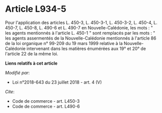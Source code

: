 # Article L934-5

Pour l'application des articles L. 450-3, L. 450-3-1, L. 450-3-2, L. 450-4, L. 450-7, L. 450-8, L. 490-6 et L. 490-7 en
Nouvelle-Calédonie, les mots : " les agents mentionnés à l'article L. 450-1 " sont remplacés par les mots : " les agents
assermentés de la Nouvelle-Calédonie mentionnés à l'article 86 de la loi organique n° 99-209 du 19 mars 1999 relative à la
Nouvelle-Calédonie intervenant dans les matières énumérées aux 19° et 20° de l'article 22 de la même loi.

**Liens relatifs à cet article**

_Modifié par_:

  - Loi n°2018-643 du 23 juillet 2018 - art. 4 (V)

_Cite_:

  - Code de commerce - art. L450-3
  - Code de commerce - art. L490-6
